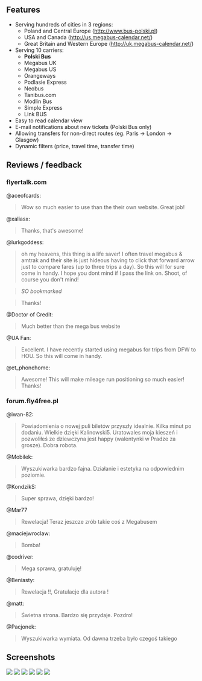 ## Features
* Serving hundreds of cities in 3 regions:
    * Poland and Central Europe (http://www.bus-polski.pl)
    * USA and Canada (http://us.megabus-calendar.net/)
    * Great Britain and Western Europe (http://uk.megabus-calendar.net/)
* Serving 10 carriers:
   * **Polski Bus**
   * Megabus UK
   * Megabus US
   * Orangeways
   * Podlasie Express
   * Neobus
   * Tanibus.com
   * Modlin Bus
   * Simple Express
   * Link BUS
* Easy to read calendar view
* E-mail notifications about new tickets (Polski Bus only)
* Allowing transfers for non-direct routes (eg. Paris -> London -> Glasgow)
* Dynamic filters (price, travel time, transfer time)


## Reviews / feedback
### flyertalk.com
@aceofcards:
>Wow so much easier to use than the their own website. Great job!

@xaliasx:
>Thanks, that's awesome!

@lurkgoddess:
> oh my heavens, this thing is a life saver! I often travel megabus & amtrak and their site is just hideous having to click that forward arrow just to compare fares (up to three trips a day). So this will for sure come in handy. I hope you dont mind if I pass the link on. Shoot, of course you don't mind!

>*SO bookmarked*

>Thanks!

@Doctor of Credit:
>Much better than the mega bus website

@UA Fan:
>Excellent. I have recently started using megabus for trips from DFW to HOU. So this will come in handy.

@et_phonehome:
>Awesome! This will make mileage run positioning so much easier! Thanks!

### forum.fly4free.pl

@iwan-82:
>Powiadomienia o nowej puli biletów przyszły idealnie. Kilka minut po dodaniu. Wielkie dzięki Kalinowski5. Uratowales moja kieszeń i pozwoliłeś ze dziewczyna jest happy (walentynki w Pradze za grosze). Dobra robota.

@Mobilek:
>Wyszukiwarka bardzo fajna. Działanie i estetyka na odpowiednim poziomie.

@KondzikS:
>Super sprawa, dzięki bardzo!

@Mar77
>Rewelacja! Teraz jeszcze zrób takie coś z Megabusem

@maciejwroclaw:
>Bomba!

@codriver:
>Mega sprawa, gratuluję!

@Beniasty:
>Rewelacja !!, Gratulacje dla autora !

@matt:
>Świetna strona. Bardzo się przydaje. Pozdro!

@Pacjonek:
>Wyszukiwarka wymiata. Od dawna trzeba było czegoś takiego

## Screenshots
![](https://raw.githubusercontent.com/kalinowski5/polskibus-calendar/master/screenshots/1.png)
![](https://raw.githubusercontent.com/kalinowski5/polskibus-calendar/master/screenshots/2.png)
![](https://raw.githubusercontent.com/kalinowski5/polskibus-calendar/master/screenshots/3.png)
![](https://raw.githubusercontent.com/kalinowski5/polskibus-calendar/master/screenshots/4.png)
![](https://raw.githubusercontent.com/kalinowski5/polskibus-calendar/master/screenshots/5.png)
![](https://raw.githubusercontent.com/kalinowski5/polskibus-calendar/master/screenshots/pb-mail.png)
